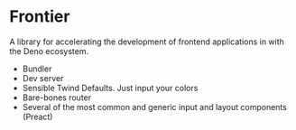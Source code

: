 # Frontier

A library for accelerating the development of frontend applications in with the Deno ecosystem.

- Bundler
- Dev server
- Sensible Twind Defaults. Just input your colors
- Bare-bones router
- Several of the most common and generic input and layout components (Preact)
